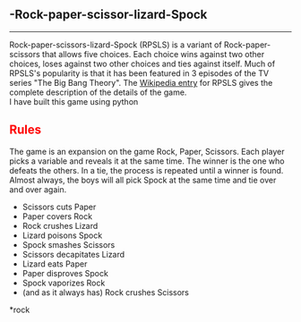 <h2> -Rock-paper-scissor-lizard-Spock</h2>
<hr>
<div>Rock-paper-scissors-lizard-Spock (RPSLS) is a variant of Rock-paper-scissors that allows five choices. Each choice wins against two other choices, loses against two other choices and ties against itself. Much of RPSLS's popularity is that it has been featured in 3 episodes of the TV series "The Big Bang Theory". The <a href="https://en.wikipedia.org/wiki/Rock%E2%80%93paper%E2%80%93scissors#Additional_weapons">Wikipedia entry</a> for RPSLS gives the complete description of the details of the game.</div>
<div>I have built this game using python</div>
<h2 style="color:red;"> Rules</h2>
<div>
The game is an expansion on the game Rock, Paper, Scissors. Each player picks a variable and reveals it at the same time. The winner is the one who defeats the others. In a tie, the process is repeated until a winner is found. Almost always, the boys will all pick Spock at the same time and tie over and over again.
<ul>
<li>Scissors cuts Paper</li>
<li>Paper covers Rock</li>
<li>Rock crushes Lizard</li>
<li>Lizard poisons Spock</li>
<li>Spock smashes Scissors</li>
<li>Scissors decapitates Lizard</li>
<li>Lizard eats Paper</li>
<li>Paper disproves Spock</li>
<li>Spock vaporizes Rock</li>
<li>(and as it always has) Rock crushes Scissors</li>
</ul>
</div>
*rock
